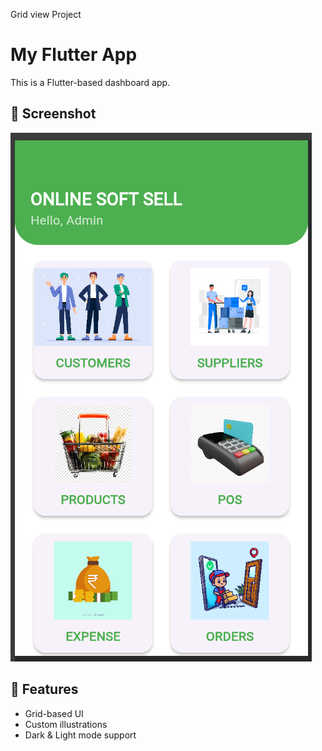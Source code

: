 Grid view Project
# My Flutter App

This is a Flutter-based dashboard app.

## 📸 Screenshot
![App Screenshot](./assets/screenshot.png)


## 🚀 Features
- Grid-based UI
- Custom illustrations
- Dark & Light mode support
